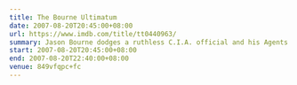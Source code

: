 ```yaml
---
title: The Bourne Ultimatum
date: 2007-08-20T20:45:00+08:00
url: https://www.imdb.com/title/tt0440963/
summary: Jason Bourne dodges a ruthless C.I.A. official and his Agents from a new assassination program while searching for the origins of his life as a trained killer.
start: 2007-08-20T20:45:00+08:00
end: 2007-08-20T22:40:00+08:00
venue: 849vfqpc+fc
---
```

